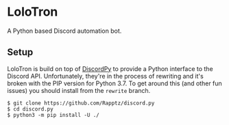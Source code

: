 # LoloTron

A Python based Discord automation bot.

## Setup
LoloTron is build on top of [DiscordPy](https://discordpy.readthedocs.io/en/rewrite/index.html) to provide a Python interface to the Discord API. Unfortunately, they're in the process of rewriting and it's broken with the PIP version for Python 3.7. To get around this (and other fun issues) you should install from the `rewrite` branch.

    $ git clone https://github.com/Rapptz/discord.py
    $ cd discord.py
    $ python3 -m pip install -U ./